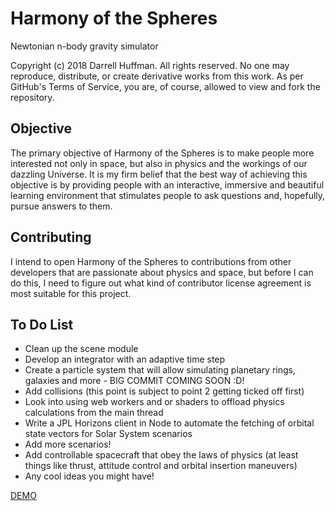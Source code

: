 # Harmony of the Spheres
Newtonian n-body gravity simulator

Copyright (c) 2018 Darrell Huffman. All rights reserved. No one may reproduce, distribute, or create derivative works from this work. As per GitHub's Terms of Service, you are, of course, allowed to view and fork the repository. 

## Objective

The primary objective of Harmony of the Spheres is to make people more interested not only in space, but also in physics and the workings of our dazzling Universe. It is my firm belief that the best way of achieving this objective is by providing people with an interactive, immersive and beautiful learning environment that stimulates people to ask questions and, hopefully, pursue answers to them. 

## Contributing

I intend to open Harmony of the Spheres to contributions from other developers that are passionate about physics and space, but before I can do this, I need to figure out what kind of contributor license agreement is most suitable for this project.

## To Do List

* Clean up the scene module 
* Develop an integrator with an adaptive time step
* Create a particle system that will allow simulating planetary rings, galaxies and more - BIG COMMIT COMING SOON :D! 
* Add collisions (this point is subject to point 2 getting ticked off first)
* Look into using web workers and or shaders to offload physics calculations from the main thread
* Write a JPL Horizons client in Node to automate the fetching of orbital state vectors for Solar System scenarios
* Add more scenarios!
* Add controllable spacecraft that obey the laws of physics (at least things like thrust, attitude control and orbital insertion maneuvers)
* Any cool ideas you might have! 

[DEMO](https://thehappykoala.github.io/Harmony-of-the-Spheres/)












    
